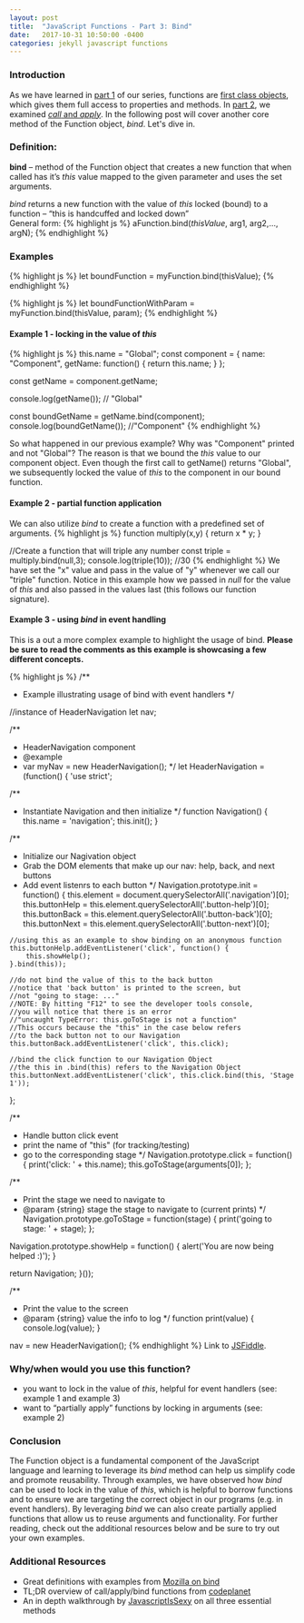```yaml
---
layout: post
title:  "JavaScript Functions - Part 3: Bind"
date:   2017-10-31 10:50:00 -0400
categories: jekyll javascript functions
---
```


### Introduction
As we have learned in [part 1](https://ajahne.github.io/blog/jekyll/javascript/functions/2017/10/09/javascript-functions-part-1.html) of our series, functions are [first class objects](https://stackoverflow.com/questions/705173/what-is-meant-by-first-class-object), which gives them full access to properties and methods. In [part 2](https://ajahne.github.io/blog/jekyll/javascript/functions/2017/10/24/javascript-functions-part-2.html), we examined [_call_ and _apply_](https://ajahne.github.io/blog/jekyll/javascript/functions/2017/10/24/javascript-functions-part-2.html).  In the following post will cover another core method of the Function object, _bind_. Let's dive in.  

### Definition:
**bind** – method of the Function object that creates a new function that when called has it’s _this_ value mapped to the given parameter and uses the set arguments.

_bind_ returns a new function with the value of _this_ locked (bound) to a function – “this is handcuffed and locked down”  
General form:
{% highlight js %}
aFunction.bind(_thisValue_, arg1, arg2,..., argN); 
{% endhighlight %}

### Examples
{% highlight js %}
let boundFunction = myFunction.bind(thisValue);
{% endhighlight %}

{% highlight js %}
let boundFunctionWithParam = myFunction.bind(thisValue, param);
{% endhighlight %}


#### Example 1 - locking in the value of _this_
{% highlight js %}
this.name = "Global";
const component = {
  name: "Component",
  getName: function() {
    return this.name;
  }
};

const getName = component.getName;

console.log(getName()); // "Global"

const boundGetName = getName.bind(component);
console.log(boundGetName()); //"Component"
{% endhighlight %}

So what happened in our previous example? Why was "Component" printed and not "Global"?  The reason is that we bound the _this_ value to our component object.  Even though the first call to getName() returns "Global", we subsequently locked the value of _this_ to the component in our bound function.

#### Example 2 - partial function application
We can also utilize _bind_ to create a function with a predefined set of arguments. 
{% highlight js %}
function multiply(x,y) {
  return x * y; 
}

//Create a function that will triple any number
const triple = multiply.bind(null,3);
console.log(triple(10));  //30
{% endhighlight %}
We have set the "x" value and pass in the value of "y" whenever we call our "triple" function.  Notice in this example how we passed in _null_ for the value of _this_ and also passed in the values last (this follows our function signature). 

#### Example 3 - using _bind_ in event handling

This is a out a more complex example to highlight the usage of bind.  **Please be sure to read the comments as this example is showcasing a few different concepts.**

{% highlight js %}
/**
 * Example illustrating usage of bind with event handlers
 */

//instance of HeaderNavigation
let nav;

/**
 * HeaderNavigation component
 * @example
 * var myNav = new HeaderNavigation();
 */
let HeaderNavigation = (function() {
  'use strict';

  /**
   * Instantiate Navigation and then initialize
   */
  function Navigation() {
    this.name = 'navigation';
    this.init();
  }

  /**
   * Initialize our Nagivation object
   * Grab the DOM elements that make up our nav: help, back, and next buttons
   * Add event listenrs to each button
   */
  Navigation.prototype.init = function() {
    this.element = document.querySelectorAll('.navigation')[0];
    this.buttonHelp = this.element.querySelectorAll('.button-help')[0];
    this.buttonBack = this.element.querySelectorAll('.button-back')[0];
    this.buttonNext = this.element.querySelectorAll('.button-next')[0];

    //using this as an example to show binding on an anonymous function
    this.buttonHelp.addEventListener('click', function() {
        this.showHelp();            
    }.bind(this));

    //do not bind the value of this to the back button
    //notice that 'back button' is printed to the screen, but 
    //not "going to stage: ..."
    //NOTE: By hitting "F12" to see the developer tools console, 
    //you will notice that there is an error 
    //"uncaught TypeError: this.goToStage is not a function"
    //This occurs because the "this" in the case below refers 
    //to the back button not to our Navigation
    this.buttonBack.addEventListener('click', this.click);

    //bind the click function to our Navigation Object
    //the this in .bind(this) refers to the Navigation Object
    this.buttonNext.addEventListener('click', this.click.bind(this, 'Stage 1'));
  };

  /**
   * Handle button click event
   * print the name of "this" (for tracking/testing)
   * go to the corresponding stage
   */
  Navigation.prototype.click = function() {
    print('click: ' + this.name);
    this.goToStage(arguments[0]);
  };

  /**
   * Print the stage we need to navigate to
   * @param {string} stage the stage to navigate to (current prints)
   */
  Navigation.prototype.goToStage = function(stage) {
    print('going to stage: ' + stage);
  };

  Navigation.prototype.showHelp = function() {
  	alert('You are now being helped :)');
  }

  return Navigation;
}());

/**
 * Print the value to the screen
 * @param {string} value the info to log 
 */
function print(value) {
  console.log(value);
}

nav = new HeaderNavigation();
{% endhighlight %}
Link to [JSFiddle](https://jsfiddle.net/f5vs5jug/11/).


### Why/when would you use this function?
  - you want to lock in the value of _this_, helpful for event handlers (see: example 1 and example 3)
  - want to “partially apply” functions by locking in arguments (see: example 2)

### Conclusion
The Function object is a fundamental component of the JavaScript language and learning to leverage its _bind_ method can help us simplify code and promote reusability. Through examples, we have observed how _bind_ can be used to lock in the value of _this_, which is helpful to borrow functions and to ensure we are targeting the correct object in our programs (e.g. in event handlers).  By leveraging _bind_ we can also create partially applied functions that allow us to reuse arguments and functionality. For further reading, check out the additional resources below and be sure to try out your own examples.

### Additional Resources
- Great definitions with examples from [Mozilla on bind](https://developer.mozilla.org/en-US/docs/Web/JavaScript/Reference/Global_Objects/Function/bind)
- TL;DR overview of call/apply/bind functions from [codeplanet](https://codeplanet.io/javascript-apply-vs-call-vs-bind)
- An in depth walkthrough by [JavascriptIsSexy](http://javascriptissexy.com/javascript-apply-call-and-bind-methods-are-essential-for-javascript-professionals/) on all three essential methods
